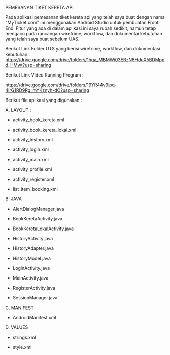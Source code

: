 PEMESANAN TIKET KERETA API

Pada aplikasi pemesanan tiket kereta api yang telah saya buat dengan nama "MyTicket.com" ini menggunakan Android Studio untuk pembuatan Front End. Fitur yang ada di dalam aplikasi ini saya rubah sedikit, namun tetap mengacu pada rancangan wirefrime, workflow, dan dokumentai kebutuhan yang telah saya buat sebelum UAS.

Berikut Link Folder UTS yang berisi wirefrime, workflow, dan dokumentasi kebutuhan :
https://drive.google.com/drive/folders/1hqa_MBMWi03EBzN6HduX5BDMppd_HMwt?usp=sharing

Berikut Link Video Running Program :

https://drive.google.com/drive/folders/19YR44v9ipq-4IrG1RD9Rg_mYKznyh-dO?usp=sharing

Berikut file aplikasi yang digunakan :


A. LAYOUT :

- activity_book_kereta.xml

- activity_book_kereta_lokal.xml

- activity_history.xml

- activity_login.xml

- activity_main.xml

- activity_profile.xml

- activity_register.xml

- list_item_booking.xml

B. JAVA

- AlertDialogManager.java

- BookKeretaActivity.java

- BookKeretaLokalActivity.java

- HistoryActivity.java

- HistoryAdapter.java

- HistoryModel.java

- LoginActivity.java

- MainActivity.java

- RegisterActivity.java

- SessionManager.java

C. MANIFEST

- AndroidManifest.xml

D. VALUES

- strings.xml

- style.xml
